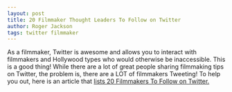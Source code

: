 ```yaml
---
layout: post
title: 20 Filmmaker Thought Leaders To Follow on Twitter
author: Roger Jackson
tags: twitter filmmaker
---
```

As a filmmaker, Twitter is awesome and allows you to interact with filmmakers and Hollywood types who would otherwise be inaccessible. This is a good thing!
While there are a lot of great people sharing filmmaking tips on Twitter, the problem is, there are a LOT of filmmakers Tweeting!
To help you out, here is an article that <a href="http://www.filmmakingstuff.com/20-filmmaker-thought-leaders-to-follow-on-twitter/">lists 20 Filmmakers To Follow on Twitter.</a>
